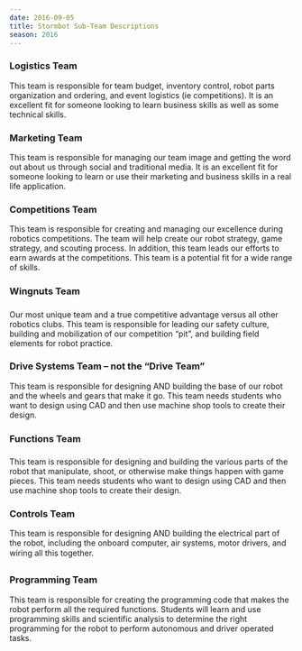 ```yaml
---
date: 2016-09-05
title: Stormbot Sub-Team Descriptions
season: 2016
---
```


### Logistics Team
This team is responsible for team budget, inventory control, robot parts organization and ordering, and event logistics (ie competitions). It is an excellent fit for someone looking to learn business skills as well as some technical skills.


### Marketing Team
This team is responsible for managing our team image and getting the word out about us through social and traditional media. It is an excellent fit for someone looking to learn or use their marketing and business skills in a real life application.

### Competitions Team
This team is responsible for creating and managing our excellence during robotics competitions. The team will help create our robot strategy, game strategy, and scouting process. In addition, this team leads our efforts to earn awards at the competitions. This team is a potential fit for a wide range of skills.

### Wingnuts Team
Our most unique team and a true competitive advantage versus all other robotics clubs. This team is responsible for leading our safety culture, building and mobilization of our competition “pit”, and building field elements for robot practice.


### Drive Systems Team – not the “Drive Team”
This team is responsible for designing AND building the base of our robot and the wheels and gears that make it go. This team needs students who want to design using CAD and then use machine shop tools to create their design.

### Functions Team
This team is responsible for designing and building the various parts of the robot that manipulate, shoot, or otherwise make things happen with game pieces. This team needs students who want to design using CAD and then use machine shop tools to create their design.

### Controls Team
This team is responsible for designing AND building the electrical part of the robot, including the onboard computer, air systems, motor drivers, and wiring all this together.

### Programming Team
This team is responsible for creating the programming code that makes the robot perform all the required functions. Students will learn and use programming skills and scientific analysis to determine the right programming for the robot to perform autonomous and driver operated tasks.
